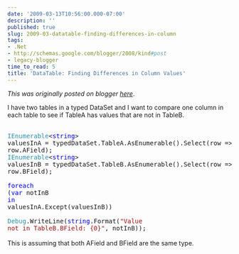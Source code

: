 ```yaml
---
date: '2009-03-13T10:56:00.000-07:00'
description: ''
published: true
slug: 2009-03-datatable-finding-differences-in-column
tags:
- .Net
- http://schemas.google.com/blogger/2008/kind#post
- legacy-blogger
time_to_read: 5
title: 'DataTable: Finding Differences in Column Values'
---
```


*This was originally posted on blogger [here](https://techshorts.blogspot.com/2009/03/datatable-finding-differences-in-column.html)*.

I have two tables in a typed DataSet and I want to compare one column in each table to see if TableA has values that are not in TableB.<br /><br /><div><pre style="margin: 0px;"><span style="color: rgb(43, 145, 175);">IEnumerable</span>&lt;<span style="color: blue;">string</span>&gt; valuesInA = typedDataSet.TableA.AsEnumerable().Select(row =&gt; row.AField);</pre><pre style="margin: 0px;"><span style="color: rgb(43, 145, 175);">IEnumerable</span>&lt;<span style="color: blue;">string</span>&gt; valuesInB = typedDataSet.TableB.AsEnumerable().Select(row =&gt; row.BField);</pre><pre style="margin: 0px;">&nbsp;</pre><pre style="margin: 0px;"><span style="color: blue;">foreach</span> (<span style="color: blue;">var</span> notInB <span style="color: blue;">in</span> valuesInA.Except(valuesInB))</pre><pre style="margin: 0px;">&nbsp;&nbsp;&nbsp; <span style="color: rgb(43, 145, 175);">Debug</span>.WriteLine(<span style="color: blue;">string</span>.Format(<span style="color: rgb(163, 21, 21);">&quot;Value not in TableB.BField: {0}&quot;</span>, notInB));</pre></div><br />This is assuming that both AField and BField are the same type.<br />